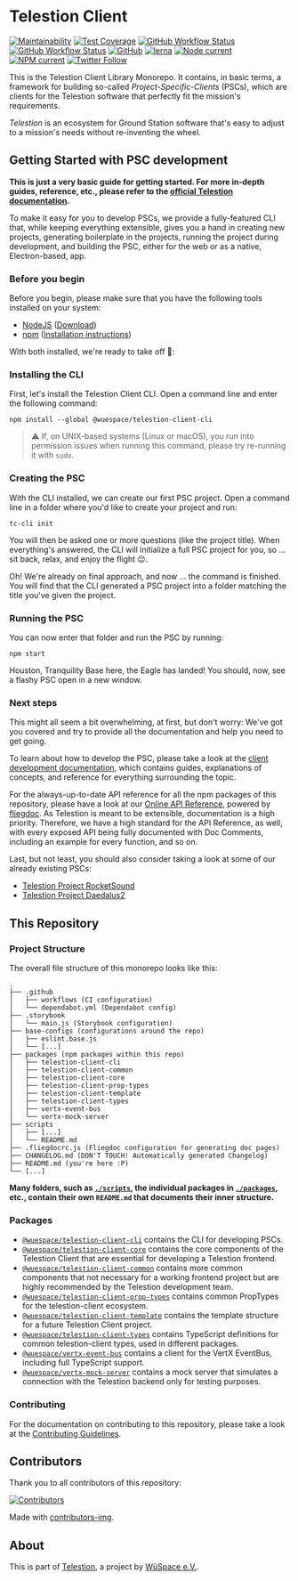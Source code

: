 # Telestion Client

[![Maintainability](https://api.codeclimate.com/v1/badges/5fb6ccd02dd3152ef03f/maintainability)](https://codeclimate.com/github/wuespace/telestion-client/maintainability)
[![Test Coverage](https://api.codeclimate.com/v1/badges/5fb6ccd02dd3152ef03f/test_coverage)](https://codeclimate.com/github/wuespace/telestion-client/test_coverage)
[![GitHub Workflow Status](https://img.shields.io/github/workflow/status/wuespace/telestion-client/Test%20and%20Coverage?label=tests)](https://github.com/wuespace/telestion-client/actions?query=workflow%3A%22Test+and+Coverage%22)
[![GitHub Workflow Status](https://img.shields.io/github/workflow/status/wuespace/telestion-client/CI)](https://github.com/wuespace/telestion-client/actions?query=workflow%3ACI)
[![GitHub](https://img.shields.io/github/license/wuespace/telestion-client)](LICENSE)
[![lerna](https://img.shields.io/badge/maintained%20with-lerna-cc00ff.svg)](https://lerna.js.org/)
[![Node current](https://img.shields.io/badge/node-%3E%3D14-brightgreen)](package.json)
[![NPM current](https://img.shields.io/badge/npm-%3E%3D7-blue)](package.json)
[![Twitter Follow](https://img.shields.io/twitter/follow/wuespace?style=social)](https://twitter.com/wuespace)

This is the Telestion Client Library Monorepo. It contains, in basic terms, a framework for building so-called
_Project-Specific-Clients_ (PSCs), which are clients for the Telestion software that perfectly fit
the mission's requirements.

_Telestion_ is an ecosystem for Ground Station software that's easy to adjust to a mission's needs
without re-inventing the wheel.

## Getting Started with PSC development

**This is just a very basic guide for getting started. For more in-depth guides, reference, etc.,
please refer to the [official Telestion documentation](https://docs.telestion.wuespace.de/).**

To make it easy for you to develop PSCs, we provide a fully-featured CLI that, while keeping everything extensible,
gives you a hand in creating new projects, generating boilerplate in the projects,
running the project during development, and building the PSC, either for the web or as a native, Electron-based, app.

### Before you begin

Before you begin, please make sure that you have the following tools installed on your system:

- [NodeJS](https://nodejs.org/en/) ([Download](https://nodejs.org/en/download/))
- [npm](https://www.npmjs.com/) ([Installation instructions](https://docs.npmjs.com/downloading-and-installing-node-js-and-npm))

With both installed, we're ready to take off 🚀:

### Installing the CLI

First, let's install the Telestion Client CLI. Open a command line and enter the following command:

```shell
npm install --global @wuespace/telestion-client-cli
```

> ⚠ If, on UNIX-based systems (Linux or macOS), you run into permission issues when running this command,
> please try re-running it with `sudo`.

### Creating the PSC

With the CLI installed, we can create our first PSC project.
Open a command line in a folder where you'd like to create your project and run:

```shell
tc-cli init
```

You will then be asked one or more questions (like the project title).
When everything's answered, the CLI will initialize a full PSC project for you, so ... sit back, relax,
and enjoy the flight 😉.

Oh! We're already on final approach, and now ... the command is finished.
You will find that the CLI generated a PSC project into a folder matching the title you've given the project.

### Running the PSC

You can now enter that folder and run the PSC by running:

```shell
npm start
```

Houston, Tranquility Base here, the Eagle has landed! You should, now, see a flashy PSC open in a new window.

### Next steps

This might all seem a bit overwhelming, at first, but don't worry: We've got you covered
and try to provide all the documentation and help you need to get going.

To learn about how to develop the PSC, please take a look at the
[client development documentation](https://docs.telestion.wuespace.de/client/), which contains guides,
explanations of concepts, and reference for everything surrounding the topic.

For the always-up-to-date API reference for all the npm packages of this repository, please have a look at our
[Online API Reference](https://wuespace.github.io/telestion-client/),
powered by [fliegdoc](https://github.com/fliegwerk/fliegdoc).
As Telestion is meant to be extensible, documentation is a high priority.
Therefore, we have a high standard for the API Reference, as well, with every exposed API being fully documented
with Doc Comments, including an example for every function, and so on.

Last, but not least, you should also consider taking a look at some of our already existing PSCs:

- [Telestion Project RocketSound](https://github.com/wuespace/telestion-project-rocketsound)
- [Telestion Project Daedalus2](https://github.com/wuespace/telestion-project-daedalus2)

## This Repository

### Project Structure

The overall file structure of this monorepo looks like this:

```
.
├── .github
│   ├── workflows (CI configuration)
│   └── dependabot.yml (Dependabot config)
├── .storybook
│   └── main.js (Storybook configuration)
├── base-configs (configurations around the repo)
│   ├── eslint.base.js
│   └── [...]
├── packages (npm packages within this repo)
│   ├── telestion-client-cli
│   ├── telestion-client-common
│   ├── telestion-client-core
│   ├── telestion-client-prop-types
│   ├── telestion-client-template
│   ├── telestion-client-types
│   ├── vertx-event-bus
│   └── vertx-mock-server
├── scripts
│   ├── [...]
│   └── README.md
├── .fliegdocrc.js (Fliegdoc configuration for generating doc pages)
├── CHANGELOG.md (DON'T TOUCH! Automatically generated Changelog)
├── README.md (you're here :P)
└── [...]
```

**Many folders, such as [`./scripts`](./scripts), the individual packages in [`./packages`](./packages), etc.,
contain their own `README.md` that documents their inner structure.**

### Packages

- [`@wuespace/telestion-client-cli`](./packages/telestion-client-cli) contains the CLI for developing PSCs.
- [`@wuespace/telestion-client-core`](./packages/telestion-client-core) contains the core components
  of the Telestion Client that are essential for developing a Telestion frontend.
- [`@wuespace/telestion-client-common`](./packages/telestion-client-common) contains more common components
  that not necessary for a working frontend project but are highly recommended by the Telestion development team.
- [`@wuespace/telestion-client-prop-types`](./packages/telestion-client-prop-types) contains common PropTypes
  for the telestion-client ecosystem.
- [`@wuespace/telestion-client-template`](./packages/telestion-client-template) contains the template structure
  for a future Telestion Client project.
- [`@wuespace/telestion-client-types`](./packages/telestion-client-types) contains TypeScript definitions
  for common telestion-client types, used in different packages.
- [`@wuespace/vertx-event-bus`](./packages/vertx-event-bus) contains a client for the VertX EventBus,
  including full TypeScript support.
- [`@wuespace/vertx-mock-server`](./packages/vertx-mock-server) contains a mock server that simulates a connection
  with the Telestion backend only for testing purposes.

### Contributing

For the documentation on contributing to this repository,
please take a look at the [Contributing Guidelines](./CONTRIBUTING.md).

## Contributors

Thank you to all contributors of this repository:

[![Contributors](https://contrib.rocks/image?repo=wuespace/telestion-client)](https://github.com/wuespace/telestion-client/graphs/contributors)

Made with [contributors-img](https://contrib.rocks).

## About

This is part of [Telestion](https://telestion.wuespace.de/), a project by [WüSpace e.V.](https://www.wuespace.de/).
